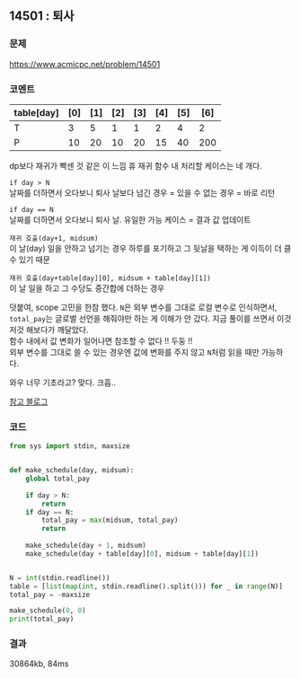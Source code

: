## 14501 : 퇴사
### 문제
https://www.acmicpc.net/problem/14501
### 코멘트
|table[day]|[0]|[1]|[2]|[3]|[4]|[5]|[6]|
|---|---|---|---|---|---|---|---|
|T|3|5|1|1|2|4|2|
|P|10|20|10|20|15|40|200|

dp보다 재귀가 빡센 것 같은 이 느낌 휴
재귀 함수 내 처리할 케이스는 네 개다.

`if day > N` <br>
날짜를 더하면서 오다보니 퇴사 날보다 넘긴 경우 = 있을 수 없는 경우 = 바로 리턴

`if day == N` <br>
날짜를 더하면서 오다보니 퇴사 날. 유일한 가능 케이스 = 결과 값 업데이트

`재귀 호출(day+1, midsum)` <br>
이 날(day) 일을 안하고 넘기는 경우
하루를 포기하고 그 뒷날을 택하는 게 이득이 더 클 수 있기 때문

`재귀 호출(day+table[day][0], midsum + table[day][1])` <br>
이 날 일을 하고 그 수당도 중간합에 더하는 경우


덧붙여, scope 고민을 한참 했다.
`N`은 외부 변수를 그대로 로컬 변수로 인식하면서, `total_pay`는 글로벌 선언을 해줘야만 하는 게 이해가 안 갔다.
지금 풀이를 쓰면서 이것 저것 해보다가 깨달았다.<br>
함수 내에서 값 변화가 일어나면 참조할 수 없다 !! 두둥 !!<br>
외부 변수를 그대로 쓸 수 있는 경우엔 값에 변화를 주지 않고 `N`처럼 읽을 때만 가능하다.

와우 너무 기초라고? 맞다.
크흡..

[참고 블로그](https://hjp845.tistory.com/75)

### 코드
```python
from sys import stdin, maxsize


def make_schedule(day, midsum):
    global total_pay
    
    if day > N:
        return
    if day == N:
        total_pay = max(midsum, total_pay)
        return
        
    make_schedule(day + 1, midsum)
    make_schedule(day + table[day][0], midsum + table[day][1])


N = int(stdin.readline())
table = [list(map(int, stdin.readline().split())) for _ in range(N)]
total_pay = -maxsize

make_schedule(0, 0)
print(total_pay)

```
### 결과
30864kb, 84ms

